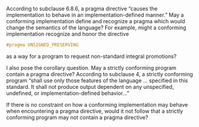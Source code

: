 According to subclause 6.8.6, a pragma directive “causes the implementation to
behave in an implementation-defined manner.” May a conforming implementation
define and recognize a pragma which would change the semantics of the language?
For example, might a conforming implementation recognize and honor the directive

```c
#pragma UNSIGNED_PRESERVING
```

as a way for a program to request non-standard integral promotions?

I also pose the corollary question. May a strictly conforming program contain a
pragma directive? According to subclause 4, a strictly conforming program “shall
use only those features of the language ... specified in this standard. It shall
not produce output dependent on any unspecified, undefined, or
implementation-defined behavior...”

If there is no constraint on how a conforming implementation may behave when
encountering a pragma directive, would it not follow that a strictly conforming
program may not contain a pragma directive?
